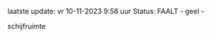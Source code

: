 laatste update: 
vr 10-11-2023  9:58   uur 
Status: FAALT - geel - 
<div class="service Y">schijfruimte</div>